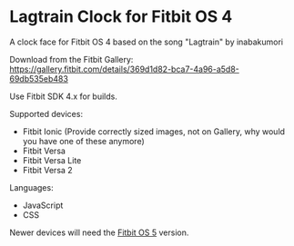 # Lagtrain Clock for Fitbit OS 4
A clock face for Fitbit OS 4 based on the song "Lagtrain" by inabakumori

Download from the Fitbit Gallery: https://gallery.fitbit.com/details/369d1d82-bca7-4a96-a5d8-69db535eb483

Use Fitbit SDK 4.x for builds.

Supported devices:
* Fitbit Ionic (Provide correctly sized images, not on Gallery, why would you have one of these anymore)
* Fitbit Versa
* Fitbit Versa Lite
* Fitbit Versa 2

Languages:
* JavaScript
* CSS

Newer devices will need the [Fitbit OS 5](https://github.com/TheCoolerMS3/Lagtrain-Clock-for-Fitbit-OS-5) version.
